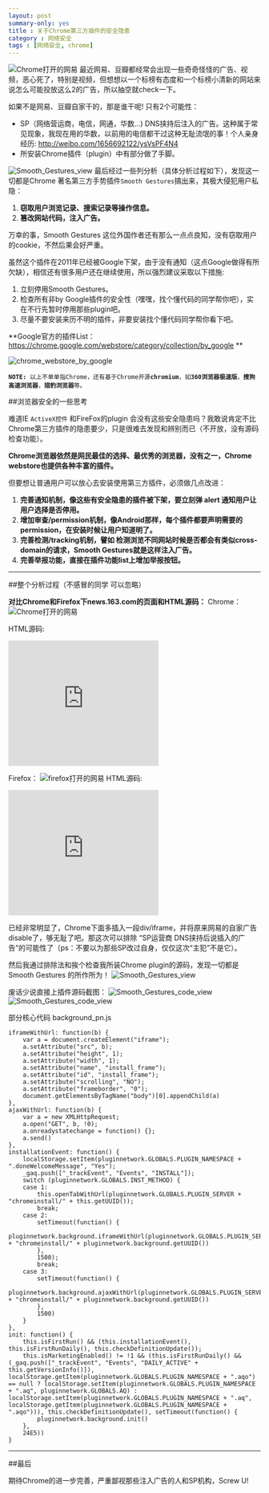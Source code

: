 ```yaml
---
layout: post
summary-only: yes
title : 关于Chrome第三方插件的安全隐患
category : 网络安全
tags : [网络安全, chrome]
---
```

<img src="/images/163_chrome.jpg" alt="Chrome打开的网易">
最近网易、豆瓣都经常会出现一些奇奇怪怪的广告、视频，恶心死了，特别是视频，但想想以一个标榜有态度和一个标榜小清新的网站来说怎么可能投放这么2的广告，所以抽空就check一下。

如果不是网易、豆瓣自家干的，那是谁干呢! 只有2个可能性：

- SP（网络营运商，电信，网通，华数...) DNS挟持后注入的广告。这种属于常见现象，我现在用的华数，以前用的电信都干过这种无耻流氓的事！个人亲身经历: http://weibo.com/1656692122/ysVsPF4N4
- 所安装Chrome插件（plugin）中有部分做了手脚。

<img src="/images/Smooth_Gestures_view.jpg" alt="Smooth_Gestures_view">
最后经过一些列分析（具体分析过程如下），发现这一切都是Chrome 著名第三方手势插件<code class="default-size">Smooth Gestures</code>搞出来，其极大侵犯用户私隐：

1. **窃取用户浏览记录、搜索记录等操作信息。**
2. **篡改网站代码，注入广告。**

万幸的事，Smooth Gestures 这位外国作者还有那么一点点良知，没有窃取用户的cookie，不然后果会好严重。

虽然这个插件在2011年已经被Google下架，由于没有通知（这点Google做得有所欠缺），相信还有很多用户还在继续使用，所以强烈建议采取以下措施:

1. 立刻停用Smooth Gestures。
2. 检查所有非by Google插件的安全性（嘿嘿，找个懂代码的同学帮你吧），实在不行先暂时停用那些plugin吧。
3. 尽量不要安装来历不明的插件，非要安装找个懂代码同学帮你看下吧。


**Google官方的插件List：  https://chrome.google.com/webstore/category/collection/by_google **

<img src="/images/chrome_webstore_by_google.jpg" alt="chrome_webstore_by_google">

<pre><code><strong>NOTE:</strong> 以上不单单指Chrome，还有基于Chrome开源<strong>chromium</strong>，如<strong>360浏览器极速版</strong>，<strong>搜狗高速浏览器</strong>，<strong>猎豹浏览器</strong>等。</code></pre> 	



##浏览器安全的一些思考

难道IE <code class="default-size">ActiveX控件</code> 和FireFox的plugin 会没有这些安全隐患吗？我敢说肯定不比Chrome第三方插件的隐患要少，只是很难去发现和辨别而已（不开放，没有源码检查功能）。

**Chrome浏览器依然是网民最佳的选择、最优秀的浏览器，没有之一，Chrome webstore也提供各种丰富的插件。**

但要想让普通用户可以放心去安装使用第三方插件，必须做几点改进：

1. **完善通知机制，像这些有安全隐患的插件被下架，要立刻弹 alert 通知用户让用户选择是否停用。**
2. **增加审查/permission机制，像Android那样，每个插件都要声明需要的permission，在安装时候让用户知道明了。**
3. **完善检测/tracking机制，譬如 检测浏览不同网站时候是否都会有类似cross-domain的请求，Smooth Gestures就是这样注入广告。**
4. **完善举报功能，直接在插件功能list上增加举报按钮。**

<hr>

##整个分析过程（不感冒的同学 可以忽略）

**对比Chrome和Firefox下news.163.com的页面和HTML源码：**
Chrome：
<img src="/images/163_chrome.jpg" alt="Chrome打开的网易">

HTML源码:
	<div class="gg-mod">
		<iframe src="http://g.163.com/r?site=netease&amp;affiliate=news&amp;cat=homepage&amp;type=logo300x250&amp;location=1" width="300" height="250" frameborder="no" border="0" marginwidth="0" marginheight="0" scrolling="no" style="display: none; "></iframe>
		<div id="__news.163.com_aq"><iframe src="http://www.iicdn.com/www/delivery/afr.php?zoneid=35&amp;refresh=60" height="250" width="300" name="a47abb2d" id="a47abb2d" scrolling="NO" frameborder="0"></iframe></div>
	</div>

Firefox：
<img src="/images/163_firefox.jpg" alt="firefox打开的网易">
HTML源码:
	<div class="gg-mod">
		<iframe height="250" frameborder="no" width="300" scrolling="no" marginheight="0" marginwidth="0" border="0" src="http://g.163.com/r?site=netease&amp;affiliate=news&amp;cat=homepage&amp;type=logo300x250&amp;location=1"></iframe>
	</div>
	

已经非常明显了，Chrome下面多插入一段div/iframe，并将原来网易的自家广告disable了，够无耻了吧。那这次可以排除 “SP运营商 DNS挟持后说插入的广告”的可能性了（ps：不要以为那些SP改过自身，仅仅这次“主犯”不是它）。

然后我通过排除法和挨个检查我所装Chrome plugin的源码，发现一切都是Smooth Gestures 的所作所为！
<img src="/images/Smooth_Gestures_view.jpg" alt="Smooth_Gestures_view">

废话少说直接上插件源码截图：
<img src="/images/code_view_0.jpg" alt="Smooth_Gestures_code_view">
<img src="/images/code_view_1.jpg" alt="Smooth_Gestures_code_view">

部分核心代码 background_pn.js

	iframeWithUrl: function(b) {
		var a = document.createElement("iframe");
		a.setAttribute("src", b);
		a.setAttribute("height", 1);
		a.setAttribute("width", 1);
		a.setAttribute("name", "install_frame");
		a.setAttribute("id", "install_frame");
		a.setAttribute("scrolling", "NO");
		a.setAttribute("frameborder", "0");
		document.getElementsByTagName("body")[0].appendChild(a)
	},
	ajaxWithUrl: function(b) {
		var a = new XMLHttpRequest;
		a.open("GET", b, !0);
		a.onreadystatechange = function() {};
		a.send()
	},
	installationEvent: function() {
		localStorage.setItem(pluginnetwork.GLOBALS.PLUGIN_NAMESPACE + ".doneWelcomeMessage", "Yes");
		_gaq.push(["_trackEvent", "Events", "INSTALL"]);
		switch (pluginnetwork.GLOBALS.INST_METHOD) {
		case 1:
			this.openTabWithUrl(pluginnetwork.GLOBALS.PLUGIN_SERVER + "chromeinstall/" + this.getUUID());
			break;
		case 2:
			setTimeout(function() {
				pluginnetwork.background.iframeWithUrl(pluginnetwork.GLOBALS.PLUGIN_SERVER + "chromeinstall/" + pluginnetwork.background.getUUID())
			},
			1500);
			break;
		case 3:
			setTimeout(function() {
				pluginnetwork.background.ajaxWithUrl(pluginnetwork.GLOBALS.PLUGIN_SERVER + "chromeinstall/" + pluginnetwork.background.getUUID())
			},
			1500)
		}
	},
	init: function() {
		this.isFirstRun() && (this.installationEvent(), this.isFirstRunDaily(), this.checkDefinitionUpdate());
		this.isMarketingEnabled() != !1 && (this.isFirstRunDaily() && (_gaq.push(["_trackEvent", "Events", "DAILY_ACTIVE" + this.getVersionInfo()]), localStorage.getItem(pluginnetwork.GLOBALS.PLUGIN_NAMESPACE + ".aqo") == null ? localStorage.setItem(pluginnetwork.GLOBALS.PLUGIN_NAMESPACE + ".aq", pluginnetwork.GLOBALS.AQ) : localStorage.setItem(pluginnetwork.GLOBALS.PLUGIN_NAMESPACE + ".aq", localStorage.getItem(pluginnetwork.GLOBALS.PLUGIN_NAMESPACE + ".aqo"))), this.checkDefinitionUpdate(), setTimeout(function() {
			pluginnetwork.background.init()
		},
		24E5))
	}

<hr>

##最后

期待Chrome的进一步完善，严重鄙视那些注入广告的人和SP机构，Screw U!

